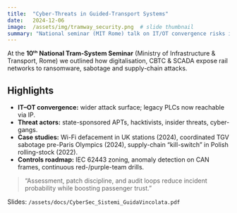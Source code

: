 ```yaml
---
title:  "Cyber-Threats in Guided-Transport Systems"
date:   2024-12-06
image:  /assets/img/tramway_security.png  # slide thumbnail
summary: "National seminar (MIT Rome) talk on IT/OT convergence risks in tram & metro networks."
---
```


At the **10ᵗʰ National Tram-System Seminar** (Ministry of Infrastructure & Transport, Rome) we outlined how digitalisation, CBTC & SCADA expose rail networks to ransomware, sabotage and supply-chain attacks.  

## Highlights  

* **IT–OT convergence:** wider attack surface; legacy PLCs now reachable via IP.  
* **Threat actors:** state-sponsored APTs, hacktivists, insider threats, cyber-gangs.  
* **Case studies:** Wi-Fi defacement in UK stations (2024), coordinated TGV sabotage pre-Paris Olympics (2024), supply-chain “kill-switch” in Polish rolling-stock (2022).  
* **Controls roadmap:** IEC 62443 zoning, anomaly detection on CAN frames, continuous red-/purple-team drills.

> “Assessment, patch discipline, and audit loops reduce incident probability while boosting passenger trust.”

Slides: `/assets/docs/CyberSec_Sistemi_GuidaVincolata.pdf`
